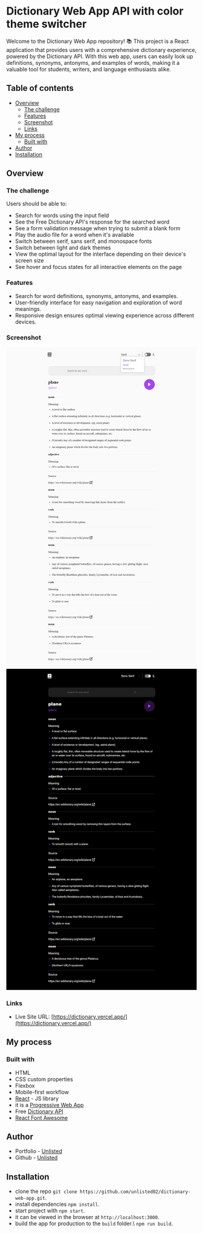 # Dictionary Web App API with color theme switcher

Welcome to the Dictionary Web App repository! 📚 This project is a React application that provides users with a comprehensive dictionary experience, powered by the Dictionary API. With this web app, users can easily look up definitions, synonyms, antonyms, and examples of words, making it a valuable tool for students, writers, and language enthusiasts alike.
## Table of contents

- [Overview](#overview)
  - [The challenge](#the-challenge)
  - [Features](#features)
  - [Screenshot](#screenshot)
  - [Links](#links)
- [My process](#my-process)
  - [Built with](#built-with)
- [Author](#author)
- [Installation](#installation)

## Overview

### The challenge

Users should be able to:

- Search for words using the input field
- See the Free Dictionary API's response for the searched word
- See a form validation message when trying to submit a blank form
- Play the audio file for a word when it's available
- Switch between serif, sans serif, and monospace fonts
- Switch between light and dark themes
- View the optimal layout for the interface depending on their device's screen size
- See hover and focus states for all interactive elements on the page

### Features
- Search for word definitions, synonyms, antonyms, and examples.
- User-friendly interface for easy navigation and exploration of word meanings.
- Responsive design ensures optimal viewing experience across different devices.

### Screenshot

![screencapture](./src/assets/screencapture.png)
![screencapture1](./src/assets/screencapture2.png)

### Links

- Live Site URL: [https://dictionary.vercel.app/](https://dictionary.vercel.app/)

## My process

### Built with

- HTML
- CSS custom properties
- Flexbox
- Mobile-first workflow
- [React](https://reactjs.org/) - JS library
- it is a [Progressive Web App](https://facebook.github.io/create-react-app/docs/making-a-progressive-web-app)
- Free [Dictionary API](https://dictionaryapi.dev/)
- [React Font Awesome](https://fontawesome.com/v5/docs/web/use-with/react)

## Author

- Portfolio - [Unlisted](https://portfolio-unlisted.vercel.app)
- Github - [Unlisted](https://github.com/unlisted02)

## Installation

- clone the repo `git clone https://github.com/unlisted02/dictionary-web-app.git`.
- install dependencies `npm install`.
- start project with `npm start`.
- it can be viewed in the browser at `http://localhost:3000`.
- build the app for production to the `build` folder.\ `npm run build`.
